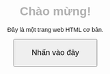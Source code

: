 <!DOCTYPE html>
<html lang="vi">
<head>
    <meta charset="UTF-8">
    <meta name="viewport" content="width=device-width, initial-scale=1.0">
    <title>Trang Web Đơn Giản</title>
    <style>
        body {
            font-family: Arial, sans-serif;
            text-align: center;
            margin: 50px;
        }
        h1 {
            color: #b0b0b0;
        }
        button {
            padding: 20px 40px;
            font-size: 18px;
            cursor: pointer;
        }
    </style>
</head>
<body>
    <h1>Chào mừng!</h1>
    <p>Đây là một trang web HTML cơ bản.</p>
    <button onclick="alert('Bình ăn cặc')">Nhấn vào đây</button>
</body>
</html>
